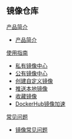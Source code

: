 ## 镜像仓库

[产品简介]()
 
  * [产品简介](容器服务/镜像仓库/产品简介/产品简介.md)

[使用指南]()

  * [私有镜像中心](容器服务/镜像仓库/使用指南/私有镜像中心.md)
  * [公有镜像中心](容器服务/镜像仓库/使用指南/公有镜像中心.md)
  * [创建自定义镜像](容器服务/镜像仓库/使用指南/创建自定义镜像.md)
  * [推送本地镜像](容器服务/镜像仓库/使用指南/推送本地镜像.md)
  * [收藏镜像](容器服务/镜像仓库/使用指南/收藏镜像.md)
  * [DockerHub镜像加速](容器服务/镜像仓库/使用指南/DockerHub镜像加速.md)

[常见问题]()
  * [镜像常见问题](容器服务/镜像仓库/常见问题/镜像常见问题.md)